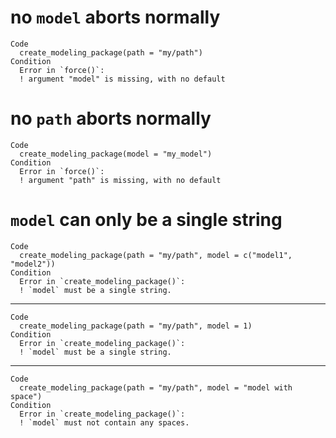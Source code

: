 # no `model` aborts normally

    Code
      create_modeling_package(path = "my/path")
    Condition
      Error in `force()`:
      ! argument "model" is missing, with no default

# no `path` aborts normally

    Code
      create_modeling_package(model = "my_model")
    Condition
      Error in `force()`:
      ! argument "path" is missing, with no default

# `model` can only be a single string

    Code
      create_modeling_package(path = "my/path", model = c("model1", "model2"))
    Condition
      Error in `create_modeling_package()`:
      ! `model` must be a single string.

---

    Code
      create_modeling_package(path = "my/path", model = 1)
    Condition
      Error in `create_modeling_package()`:
      ! `model` must be a single string.

---

    Code
      create_modeling_package(path = "my/path", model = "model with space")
    Condition
      Error in `create_modeling_package()`:
      ! `model` must not contain any spaces.

